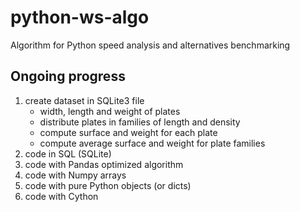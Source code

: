 # python-ws-algo
Algorithm for Python speed analysis and alternatives benchmarking

## Ongoing progress
1. create dataset in SQLite3 file
    * width, length and weight of plates
    * distribute plates in families of length and density
    * compute surface and weight for each plate
    * compute average surface and weight for plate families
3. code in SQL (SQLite)
4. code with Pandas optimized algorithm
5. code with Numpy arrays
6. code with pure Python objects (or dicts)
7. code with Cython
